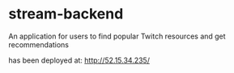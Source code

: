 # stream-backend

An application for users to find popular Twitch resources and get recommendations

has been deployed at: http://52.15.34.235/
